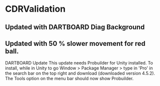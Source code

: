 # CDRValidation
Updated with DARTBOARD Diag Background
-
Updated with 50 % slower movement for red ball.
-
DARTBOARD Update
This update needs Probuilder for Unity installed. To install, while in Unity to go Window > Package Manager > type in 'Pro' in the search bar on the top right and download (downloaded version 4.5.2). The Tools option on the menu bar should now show Probuilder.

